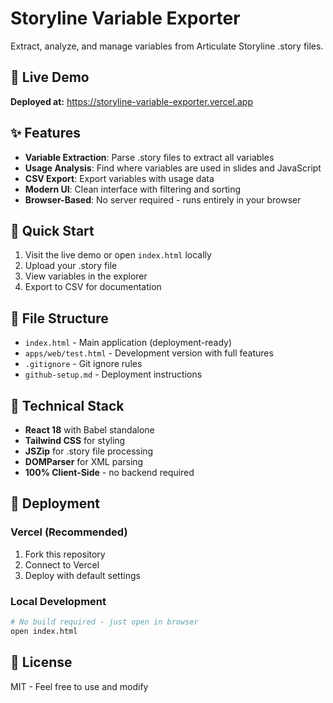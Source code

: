 # Storyline Variable Exporter

Extract, analyze, and manage variables from Articulate Storyline .story files.

## 🚀 Live Demo

**Deployed at:** https://storyline-variable-exporter.vercel.app

## ✨ Features

- **Variable Extraction**: Parse .story files to extract all variables
- **Usage Analysis**: Find where variables are used in slides and JavaScript
- **CSV Export**: Export variables with usage data
- **Modern UI**: Clean interface with filtering and sorting
- **Browser-Based**: No server required - runs entirely in your browser

## 🎯 Quick Start

1. Visit the live demo or open `index.html` locally
2. Upload your .story file
3. View variables in the explorer
4. Export to CSV for documentation

## 📁 File Structure

- `index.html` - Main application (deployment-ready)
- `apps/web/test.html` - Development version with full features
- `.gitignore` - Git ignore rules
- `github-setup.md` - Deployment instructions

## 🔧 Technical Stack

- **React 18** with Babel standalone
- **Tailwind CSS** for styling
- **JSZip** for .story file processing
- **DOMParser** for XML parsing
- **100% Client-Side** - no backend required

## 🚀 Deployment

### Vercel (Recommended)
1. Fork this repository
2. Connect to Vercel
3. Deploy with default settings

### Local Development
```bash
# No build required - just open in browser
open index.html
```

## 📝 License

MIT - Feel free to use and modify
